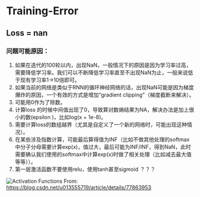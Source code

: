 # Training-Error

## Loss = nan

### 问题可能原因：

1. 如果在迭代的100轮以内，出现NaN，一般情况下的原因是因为学习率过高，需要降低学习率。我们可以不断降低学习率直至不出现NaN为止，一般来说低于现有学习率1→10倍即可。  
2. 如果当前的网络是类似于RNN的循环神经网络的话，出现NaN可能是因为梯度爆炸的原因，一个有效的方式是增加“gradient clipping”（梯度截断来解决）。  
3. 可能用0作为了除数。    
4. 计算loss 的时候中间值出现了0，导致算对数熵结果为NA，解决办法是加上很小的数(epsilon )，比如log(x + 1e-8)。   
5. 需要计算loss的数组越界（尤其是自定义了一个新的网络时，可能出现这种情况）。   
6. 在某些涉及指数计算，可能最后算得值为INF（比如不做其他处理的softmax中分子分母需要计算exp(x)，值过大，最后可能为INF/INF，得到NaN，此时需要确认我们使用的softmax中计算exp(x)时做了相关处理（比如减去最大值等等））。  
7. 第一层激活函数不要使用relu，使用tanh甚至sigmoid ？？？

![Activation Functions](https://github.com/wonniu/Training-Error/raw/master/image/activations.png)
From: https://blog.csdn.net/u013555719/article/details/77863953
